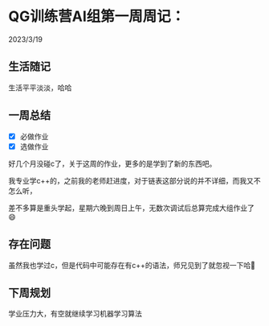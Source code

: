 # QG训练营AI组第一周周记：
2023/3/19

## 生活随记

生活平平淡淡，哈哈

## 一周总结

- [x] 必做作业
- [x] 选做作业

好几个月没碰c了，关于这周的作业，更多的是学到了新的东西吧。

我专业学c++的，之前我的老师赶进度，对于链表这部分说的并不详细，而我又不怎么听，

差不多算是重头学起，星期六晚到周日上午，无数次调试后总算完成大组作业了😄

## 存在问题

虽然我也学过c，但是代码中可能存在有c++的语法，师兄见到了就忽视一下哈🙂

## 下周规划

学业压力大，有空就继续学习机器学习算法
